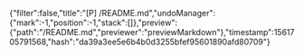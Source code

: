 {"filter":false,"title":"[P] /README.md","undoManager":{"mark":-1,"position":-1,"stack":[]},"preview":{"path":"/README.md","previewer":"previewMarkdown"},"timestamp":1561705791568,"hash":"da39a3ee5e6b4b0d3255bfef95601890afd80709"}